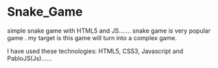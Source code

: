 # Snake_Game
simple snake game with HTML5 and JS....... 
snake game is very popular game .
 my target is this game will turn into a complex game.


I have used these technologies: HTML5, CSS3, Javascript and PabloJS(Js)......

